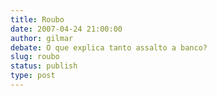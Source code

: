 ```yaml
---
title: Roubo
date: 2007-04-24 21:00:00
author: gilmar
debate: O que explica tanto assalto a banco?
slug: roubo
status: publish 
type: post
---
```



